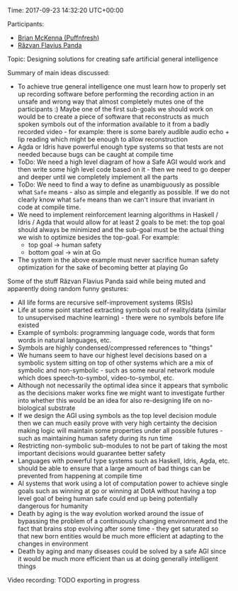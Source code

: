 Time: 2017-09-23 14:32:20 UTC+00:00

Participants:
* [Brian McKenna (Puffnfresh)](https://www.linkedin.com/in/puffnfresh/)
* [Răzvan Flavius Panda](https://www.linkedin.com/in/razvan-flavius-panda/)

Topic: Designing solutions for creating safe artificial general intelligence

Summary of main ideas discussed:
* To achieve true general intelligence one must learn how to properly set up recording software before performing the recording action in an unsafe and wrong way that almost completely mutes one of the participants :) Maybe one of the first sub-goals we should work on would be to create a piece of software that reconstructs as much spoken symbols out of the information available to it from a badly recorded video - for example: there is some barely audible audio echo + lip reading which might be enough to allow reconstruction
* Agda or Idris have powerful enough type systems so that tests are not needed because bugs can be caught at compile time
* ToDo: We need a high level diagram of how a Safe AGI would work and then write some high level code based on it - then we need to go deeper and deeper until we completely implement all the parts
* ToDo: We need to find a way to define as unambiguously as possible what `Safe` means - also as simple and elegantly as possible. If we do not clearly know what `Safe` means than we can't insure that invariant in code at compile time.
* We need to implement reinforcement learning algorithms in Haskell / Idris / Agda that would allow for at least 2 goals to be met: the top goal should always be minimized and the sub-goal must be the actual thing we wish to optimize besides the top-goal. For example:
    - top goal -> human safety
    - bottom goal -> win at Go
* The system in the above example must never sacrifice human safety optimization for the sake of becoming better at playing Go

Some of the stuff Răzvan Flavius Panda said while being muted and apparently doing random funny gestures:
* All life forms are recursive self-improvement systems (RSIs)
* Life at some point started extracting symbols out of reality/data (similar to unsupervised machine learning) - there were no symbols before life existed
* Example of symbols: programming language code, words that form words in natural languages, etc.
* Symbols are highly condensed/compressed references to "things"
* We humans seem to have our highest level decisions based on a symbolic system sitting on top of other systems which are a mix of symbolic and non-symbolic - such as some neural network module which does speech-to-symbol, video-to-symbol, etc.
* Although not necessarily the optimal idea since it appears that symbolic as the decisions maker works fine we might want to investigate further into whether this would be an idea for also re-designing life on no-biological substrate
* If we design the AGI using symbols as the top level decision module then we can much easily prove with very high certainty the decision making logic will maintain some properties under all possible futures - such as maintaining human safety during its run time
* Restricting non-symbolic sub-modules to not be part of taking the most important decisions would guarantee better safety
* Languages with powerful type systems such as Haskell, Idris, Agda, etc. should be able to ensure that a large amount of bad things can be prevented from happening at compile time
* AI systems that work using a lot of computation power to achieve single goals such as winning at go or winning at DotA without having a top level goal of being human safe could end up being potentially dangerous for humanity
* Death by aging is the way evolution worked around the issue of bypassing the problem of a continuously changing environment and the fact that brains stop evolving after some time - they get saturated so that new born entities would be much more efficient at adapting to the changes in environment
* Death by aging and many diseases could be solved by a safe AGI since it would be much more efficient than us at doing generally intelligent things

Video recording: TODO exporting in progress